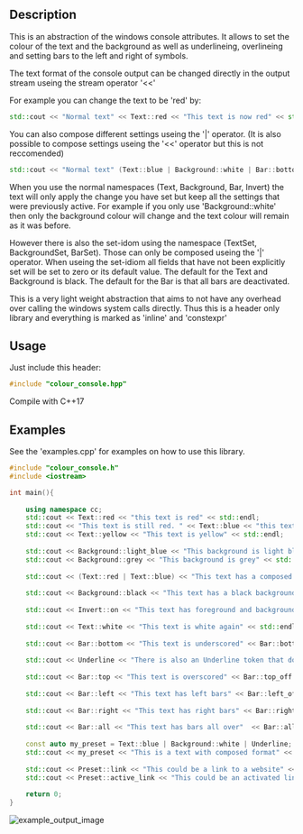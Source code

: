 Description
-----------

This is an abstraction of the windows console attributes.
It allows to set the colour of the text and the background as well as
underlineing, overlineing and setting bars to the left and right of symbols.

The text format of the console output can be changed directly in the output
stream useing the stream operator '<<'

For example you can change the text to be 'red' by:

```C++
std::cout << "Normal text" << Text::red << "This text is now red" << std::endl;
```

You can also compose different settings useing the '|' operator. 
(It is also possible to compose settings useing the '<<' operator but this is not reccomended)

```C++
std::cout << "Normal text" (Text::blue | Background::white | Bar::bottom) << "Formated text" << std::endl;
```

When you use the normal namespaces (Text, Background, Bar, Invert) the text will only apply the
change you have set but keep all the settings that were previously active.
For example if you only use 'Background::white' then only the background colour will change
and the text colour will remain as it was before.

However there is also the set-idom using the namespace (TextSet, BackgroundSet, BarSet).
Those can only be composed useing the '|' operator. 
When useing the set-idiom all fields that have not been explicitly set will be set to zero
or its default value.
The default for the Text and Background is black.
The default for the Bar is that all bars are deactivated.

This is a very light weight abstraction that aims to not have any overhead over
calling the windows system calls directly. Thus this is a header only library and 
everything is marked as 'inline' and 'constexpr'

Usage
-----

Just include this header:

```C++
#include "colour_console.hpp"
```

Compile with C++17

Examples
--------

See the 'examples.cpp' for examples on how to use this library.

```C++
#include "colour_console.h"
#include <iostream>

int main(){
	
	using namespace cc;
	std::cout << Text::red << "this text is red" << std::endl;
	std::cout << "This text is still red. " << Text::blue << "this text is blue" << std::endl;
	std::cout << Text::yellow << "This text is yellow" << std::endl;
	
	std::cout << Background::light_blue << "This background is light blue" << std::endl;
	std::cout << Background::grey << "This background is grey" << std::endl;
	
	std::cout << (Text::red | Text::blue) << "This text has a composed colour" << std::endl;
	
	std::cout << Background::black << "This text has a black background again" << std::endl;
	
	std::cout << Invert::on << "This text has foreground and background inverted" << Invert::off << std::endl;
	
	std::cout << Text::white << "This text is white again" << std::endl;
	
	std::cout << Bar::bottom << "This text is underscored" << Bar::bottom_off << std::endl << std::endl;
	
	std::cout << Underline << "There is also an Underline token that does the same" << Underline_off << std::endl << std::endl;
	
	std::cout << Bar::top << "This text is overscored" << Bar::top_off << std::endl << std::endl;
	
	std::cout << Bar::left << "This text has left bars" << Bar::left_off << std::endl << std::endl;
	
	std::cout << Bar::right << "This text has right bars" << Bar::right_off << std::endl << std::endl;
	
	std::cout << Bar::all << "This text has bars all over"  << Bar::all_off << std::endl;
			
	const auto my_preset = Text::blue | Background::white | Underline;
	std::cout << my_preset << "This is a text with composed format" << Preset::Default << std::endl;
	
	std::cout << Preset::link << "This could be a link to a website" << Preset::Default << std::endl;
	std::cout << Preset::active_link << "This could be an activated link to a website" << Preset::Default << std::endl;
	
	return 0;
}
```

![example_output_image](https://user-images.githubusercontent.com/70602844/236524670-ec0bb1dc-a996-4b9b-8401-9ff228002ad0.png)
